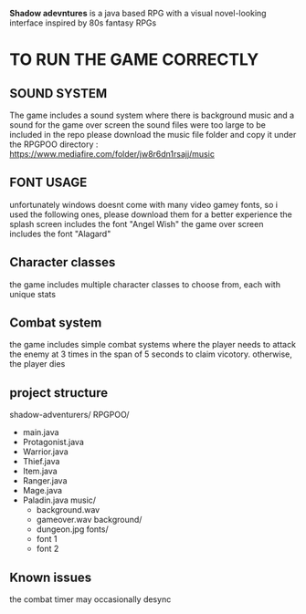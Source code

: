 **Shadow adevntures** is a java based RPG with a visual novel-looking interface inspired by 80s fantasy RPGs 

# TO RUN THE GAME CORRECTLY

## SOUND SYSTEM
The game includes a sound system where there is background music and a sound for the game over screen 
the sound files were too large to be included in the repo 
please download the music file folder and copy it under the RPGPOO directory : https://www.mediafire.com/folder/jw8r6dn1rsajj/music

## FONT USAGE
unfortunately windows doesnt come with many video gamey fonts, so i used the following ones, please download them for a better experience
the splash screen includes the font "Angel Wish" 
the game over screen includes the font "Alagard" 

## Character classes 
the game includes multiple character classes to choose from, each with unique stats 

## Combat system
the game includes simple combat systems where the player needs to attack the enemy at 3 times in the span of 5 seconds to claim vicotory. otherwise, the player dies

 ## project structure 
 shadow-adventurers/
RPGPOO/
   - main.java
   - Protagonist.java
   - Warrior.java
   - Thief.java
   - Item.java
   - Ranger.java
   - Mage.java
   - Paladin.java
     music/
       - background.wav
       - gameover.wav
     background/
       - dungeon.jpg
     fonts/
        - font 1 
        - font 2

## Known issues
the combat timer may occasionally desync 



